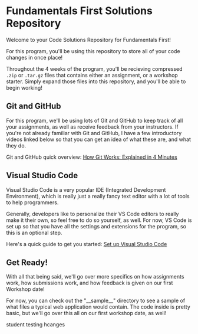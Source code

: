 # Fundamentals First Solutions Repository

Welcome to your Code Solutions Repository for Fundamentals First!

For this program, you'll be using this repository to store all of your code changes in once place!

Throughout the 4 weeks of the program, you'll be recieving compressed `.zip` or `.tar.gz` files that contains either an assignment, or a workshop starter. Simply expand those files into this repository, and you'll be able to begin working!

## Git and GitHub

For this program, we'll be using lots of Git and GitHub to keep track of all your assignments, as well as receive feedback from your instructors. If you're not already familiar with Git and GitHub, I have a few introductory videos linked below so that you can get an idea of what these are, and what they do.

Git and GitHub quick overview: [How Git Works: Explained in 4 Minutes](https://www.youtube.com/watch?v=e9lnsKot_SQ)

## Visual Studio Code

Visual Studio Code is a very popular IDE (Integrated Development Environment), which is really just a really fancy text editor with a lot of tools to help programmers.

Generally, developers like to personalize their VS Code editors to really make it their own, so feel free to do so yourself, as well. For now, VS Code is set up so that you have all the settings and extensions for the program, so this is an optional step.

Here's a quick guide to get you started: [Set up Visual Studio Code](https://code.visualstudio.com/learn/get-started/basics)

## Get Ready!

With all that being said, we'll go over more specifics on how assignments work, how submissions work, and how feedback is given on our first Workshop date!

For now, you can check out the "\_\_sample\_\_" directory to see a sample of what files a typical web application would contain. The code inside is pretty basic, but we'll go over this all on our first workshop date, as well!

student testing hcanges
